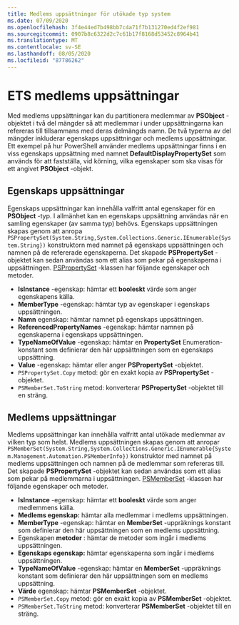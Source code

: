 ```yaml
---
title: Medlems uppsättningar för utökade typ system
ms.date: 07/09/2020
ms.openlocfilehash: 3f4e44ed7b498bb7c4a71f7b131270ed4f2ef981
ms.sourcegitcommit: 0907b8c6322d2c7c61b17f8168d53452c8964b41
ms.translationtype: MT
ms.contentlocale: sv-SE
ms.lasthandoff: 08/05/2020
ms.locfileid: "87786262"
---
```

# <a name="ets-member-sets"></a>ETS medlems uppsättningar

Med medlems uppsättningar kan du partitionera medlemmar av **PSObject** -objektet i två del mängder så att medlemmar i under uppsättningarna kan refereras till tillsammans med deras delmängds namn. De två typerna av del mängder inkluderar egenskaps uppsättningar och medlems uppsättningar. Ett exempel på hur PowerShell använder medlems uppsättningar finns i en viss egenskaps uppsättning med namnet **DefaultDisplayPropertySet** som används för att fastställa, vid körning, vilka egenskaper som ska visas för ett angivet **PSObject** -objekt.

## <a name="property-sets"></a>Egenskaps uppsättningar

Egenskaps uppsättningar kan innehålla valfritt antal egenskaper för en **PSObject** -typ. I allmänhet kan en egenskaps uppsättning användas när en samling egenskaper (av samma typ) behövs. Egenskaps uppsättningen skapas genom att anropa `PSPropertySet(System.String,System.Collections.Generic.IEnumerable{System.String})` konstruktorn med namnet på egenskaps uppsättningen och namnen på de refererade egenskaperna. Det skapade **PSPropertySet** -objektet kan sedan användas som ett alias som pekar på egenskaperna i uppsättningen. [PSPropertySet](/dotnet/api/system.management.automation.pspropertyset) -klassen har följande egenskaper och metoder.

- **IsInstance** -egenskap: hämtar ett **booleskt** värde som anger egenskapens källa.
- **MemberType** -egenskap: hämtar typ av egenskaper i egenskaps uppsättningen.
- **Namn** egenskap: hämtar namnet på egenskaps uppsättningen.
- **ReferencedPropertyNames** -egenskap: hämtar namnen på egenskaperna i egenskaps uppsättningen.
- **TypeNameOfValue** -egenskap: hämtar en **PropertySet** Enumeration-konstant som definierar den här uppsättningen som en egenskaps uppsättning.
- **Value** -egenskap: hämtar eller anger **PSPropertySet** -objektet.
- `PSPropertySet.Copy` metod: gör en exakt kopia av **PSPropertySet** -objektet.
- `PSMemberSet.ToString` metod: konverterar **PSPropertySet** -objektet till en sträng.

## <a name="member-sets"></a>Medlems uppsättningar

Medlems uppsättningar kan innehålla valfritt antal utökade medlemmar av vilken typ som helst. Medlems uppsättningen skapas genom att anropar `PSMemberSet(System.String,System.Collections.Generic.IEnumerable{System.Management.Automation.PSMemberInfo})`
konstruktor med namnet på medlems uppsättningen och namnen på de medlemmar som refereras till. Det skapade **PSPropertySet** -objektet kan sedan användas som ett alias som pekar på medlemmarna i uppsättningen. [PSMemberSet](/dotnet/api/system.management.automation.psmemberset) -klassen har följande egenskaper och metoder.

- **IsInstance** -egenskap: hämtar ett **booleskt** värde som anger medlemmens källa.
- **Medlems egenskap:** hämtar alla medlemmar i medlems uppsättningen.
- **MemberType** -egenskap: hämtar en **MemberSet** -uppräknings konstant som definierar den här uppsättningen som en medlems uppsättning.
- Egenskapen **metoder** : hämtar de metoder som ingår i medlems uppsättningen.
- **Egenskaps egenskap:** hämtar egenskaperna som ingår i medlems uppsättningen.
- **TypeNameOfValue** -egenskap: hämtar en **MemberSet** -uppräknings konstant som definierar den här uppsättningen som en medlems uppsättning.
- **Värde** egenskap: hämtar **PSMemberSet** -objektet.
- `PSMemberSet.Copy` metod: gör en exakt kopia av **PSMemberSet** -objektet.
- `PSMemberSet.ToString` metod: konverterar **PSMemberSet** -objektet till en sträng.
